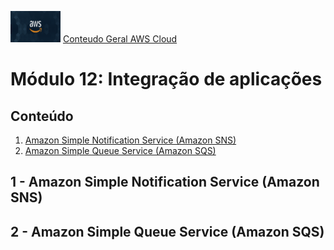 <img src="../images/extra/banner_aws.png" alt="aws" width=80 height=50 /> [Conteudo Geral AWS Cloud][1]

[1]: https://github.com/weder96/aws-certification-learning

# Módulo 12: Integração de aplicações

## Conteúdo
1. <a href="#section-1"> Amazon Simple Notification Service (Amazon SNS) </a>
1. <a href="#section-1"> Amazon Simple Queue Service (Amazon SQS) </a>


## <a id="section-1" ></a> **1 - Amazon Simple Notification Service (Amazon SNS)**
## <a id="section-2" ></a> **2 - Amazon Simple Queue Service (Amazon SQS)**